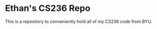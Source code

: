 Ethan's CS236 Repo
==================

This is a repository to conveniently hold all of my CS236 code from BYU.
